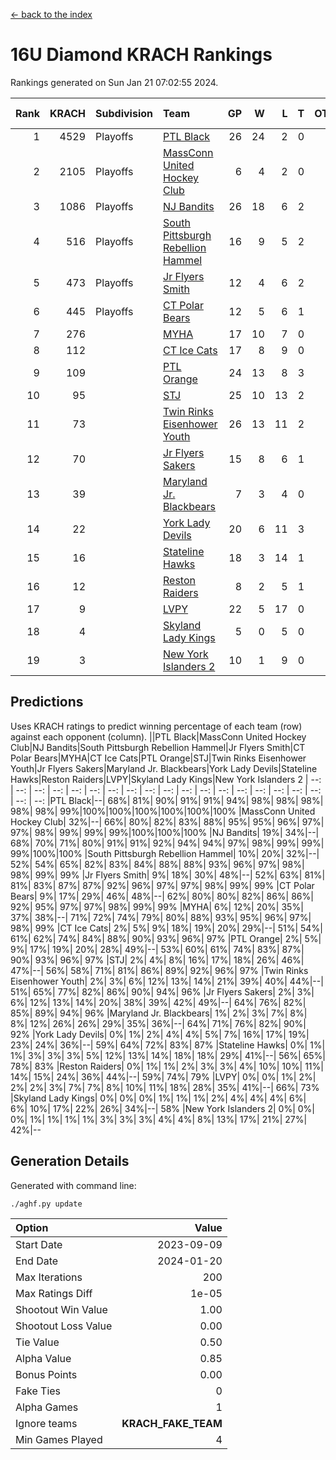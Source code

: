 [<- back to the index](readme.md)
# 16U Diamond KRACH Rankings
Rankings generated on Sun Jan 21 07:02:55 2024.

Rank|KRACH|Subdivision|Team|GP|W|L|T|OTW|OTL|SoS|Exp Wins|Win Diff
---:|---:|:---|:---|---:|---:|---:|---:|---:|---:|---:|---:|---:
1|4529|Playoffs|[PTL Black](https://gamesheetstats.com/seasons/3663/teams/140833/schedule)|26|24|2|0|2|0|447|24.8|-0.0
2|2105|Playoffs|[MassConn United Hockey Club](https://gamesheetstats.com/seasons/3663/teams/140835/schedule)|6|4|2|0|0|0|1637|4.8|-0.0
3|1086|Playoffs|[NJ Bandits](https://gamesheetstats.com/seasons/3663/teams/140836/schedule)|26|18|6|2|0|2|844|19.8|-0.0
4|516|Playoffs|[South Pittsburgh Rebellion Hammel](https://gamesheetstats.com/seasons/3663/teams/140839/schedule)|16|9|5|2|0|0|774|10.8|-0.0
5|473|Playoffs|[Jr Flyers Smith](https://gamesheetstats.com/seasons/3663/teams/140837/schedule)|12|4|6|2|1|2|1458|5.8|-0.0
6|445|Playoffs|[CT Polar Bears](https://gamesheetstats.com/seasons/3663/teams/140834/schedule)|12|5|6|1|0|0|1161|6.3|-0.0
7|276||[MYHA](https://gamesheetstats.com/seasons/3663/teams/140838/schedule)|17|10|7|0|0|0|759|10.9|0.0
8|112||[CT Ice Cats](https://gamesheetstats.com/seasons/3663/teams/140846/schedule)|17|8|9|0|0|1|671|8.9|0.0
9|109||[PTL Orange](https://gamesheetstats.com/seasons/3663/teams/140842/schedule)|24|13|8|3|1|0|157|15.4|0.0
10|95||[STJ](https://gamesheetstats.com/seasons/3663/teams/140841/schedule)|25|10|13|2|0|1|1044|11.9|0.0
11|73||[Twin Rinks Eisenhower Youth](https://gamesheetstats.com/seasons/3663/teams/140847/schedule)|26|13|11|2|3|0|143|14.9|0.0
12|70||[Jr Flyers Sakers](https://gamesheetstats.com/seasons/3663/teams/140843/schedule)|15|8|6|1|2|0|120|9.4|0.0
13|39||[Maryland Jr. Blackbears](https://gamesheetstats.com/seasons/3663/teams/140848/schedule)|7|3|4|0|0|1|659|3.9|0.0
14|22||[York Lady Devils](https://gamesheetstats.com/seasons/3663/teams/140845/schedule)|20|6|11|3|0|2|289|8.4|0.0
15|16||[Stateline Hawks](https://gamesheetstats.com/seasons/3663/teams/140840/schedule)|18|3|14|1|0|1|915|4.4|0.0
16|12||[Reston Raiders](https://gamesheetstats.com/seasons/3663/teams/140850/schedule)|8|2|5|1|1|0|38|3.4|0.0
17|9||[LVPY](https://gamesheetstats.com/seasons/3663/teams/140844/schedule)|22|5|17|0|0|0|333|5.9|0.0
18|4||[Skyland Lady Kings](https://gamesheetstats.com/seasons/3663/teams/140849/schedule)|5|0|5|0|0|0|64|0.9|0.0
19|3||[New York Islanders 2](https://gamesheetstats.com/seasons/3663/teams/140851/schedule)|10|1|9|0|0|0|62|1.9|0.0

## Predictions
Uses KRACH ratings to predict winning percentage of each team (row) against each opponent (column).
||PTL Black|MassConn United Hockey Club|NJ Bandits|South Pittsburgh Rebellion Hammel|Jr Flyers Smith|CT Polar Bears|MYHA|CT Ice Cats|PTL Orange|STJ|Twin Rinks Eisenhower Youth|Jr Flyers Sakers|Maryland Jr. Blackbears|York Lady Devils|Stateline Hawks|Reston Raiders|LVPY|Skyland Lady Kings|New York Islanders 2
| --: | --: | --: | --: | --: | --: | --: | --: | --: | --: | --: | --: | --: | --: | --: | --: | --: | --: | --: | --: 
|PTL Black|--| 68%| 81%| 90%| 91%| 91%| 94%| 98%| 98%| 98%| 98%| 98%| 99%|100%|100%|100%|100%|100%|100%
|MassConn United Hockey Club| 32%|--| 66%| 80%| 82%| 83%| 88%| 95%| 95%| 96%| 97%| 97%| 98%| 99%| 99%| 99%|100%|100%|100%
|NJ Bandits| 19%| 34%|--| 68%| 70%| 71%| 80%| 91%| 91%| 92%| 94%| 94%| 97%| 98%| 99%| 99%| 99%|100%|100%
|South Pittsburgh Rebellion Hammel| 10%| 20%| 32%|--| 52%| 54%| 65%| 82%| 83%| 84%| 88%| 88%| 93%| 96%| 97%| 98%| 98%| 99%| 99%
|Jr Flyers Smith|  9%| 18%| 30%| 48%|--| 52%| 63%| 81%| 81%| 83%| 87%| 87%| 92%| 96%| 97%| 97%| 98%| 99%| 99%
|CT Polar Bears|  9%| 17%| 29%| 46%| 48%|--| 62%| 80%| 80%| 82%| 86%| 86%| 92%| 95%| 97%| 97%| 98%| 99%| 99%
|MYHA|  6%| 12%| 20%| 35%| 37%| 38%|--| 71%| 72%| 74%| 79%| 80%| 88%| 93%| 95%| 96%| 97%| 98%| 99%
|CT Ice Cats|  2%|  5%|  9%| 18%| 19%| 20%| 29%|--| 51%| 54%| 61%| 62%| 74%| 84%| 88%| 90%| 93%| 96%| 97%
|PTL Orange|  2%|  5%|  9%| 17%| 19%| 20%| 28%| 49%|--| 53%| 60%| 61%| 74%| 83%| 87%| 90%| 93%| 96%| 97%
|STJ|  2%|  4%|  8%| 16%| 17%| 18%| 26%| 46%| 47%|--| 56%| 58%| 71%| 81%| 86%| 89%| 92%| 96%| 97%
|Twin Rinks Eisenhower Youth|  2%|  3%|  6%| 12%| 13%| 14%| 21%| 39%| 40%| 44%|--| 51%| 65%| 77%| 82%| 86%| 90%| 94%| 96%
|Jr Flyers Sakers|  2%|  3%|  6%| 12%| 13%| 14%| 20%| 38%| 39%| 42%| 49%|--| 64%| 76%| 82%| 85%| 89%| 94%| 96%
|Maryland Jr. Blackbears|  1%|  2%|  3%|  7%|  8%|  8%| 12%| 26%| 26%| 29%| 35%| 36%|--| 64%| 71%| 76%| 82%| 90%| 92%
|York Lady Devils|  0%|  1%|  2%|  4%|  4%|  5%|  7%| 16%| 17%| 19%| 23%| 24%| 36%|--| 59%| 64%| 72%| 83%| 87%
|Stateline Hawks|  0%|  1%|  1%|  3%|  3%|  3%|  5%| 12%| 13%| 14%| 18%| 18%| 29%| 41%|--| 56%| 65%| 78%| 83%
|Reston Raiders|  0%|  1%|  1%|  2%|  3%|  3%|  4%| 10%| 10%| 11%| 14%| 15%| 24%| 36%| 44%|--| 59%| 74%| 79%
|LVPY|  0%|  0%|  1%|  2%|  2%|  2%|  3%|  7%|  7%|  8%| 10%| 11%| 18%| 28%| 35%| 41%|--| 66%| 73%
|Skyland Lady Kings|  0%|  0%|  0%|  1%|  1%|  1%|  2%|  4%|  4%|  4%|  6%|  6%| 10%| 17%| 22%| 26%| 34%|--| 58%
|New York Islanders 2|  0%|  0%|  0%|  1%|  1%|  1%|  1%|  3%|  3%|  3%|  4%|  4%|  8%| 13%| 17%| 21%| 27%| 42%|--

## Generation Details

Generated with command line:
```
./aghf.py update
```

| Option | Value |
| :----- | ----: |
| Start Date | 2023-09-09 |
| End Date | 2024-01-20 |
| Max Iterations | 200 |
| Max Ratings Diff | 1e-05 |
| Shootout Win Value | 1.00 |
| Shootout Loss Value | 0.00 |
| Tie Value | 0.50 |
| Alpha Value | 0.85 |
| Bonus Points | 0.00 |
| Fake Ties | 0 |
| Alpha Games | 1 |
| Ignore teams | __KRACH_FAKE_TEAM__ |
| Min Games Played | 4 |

